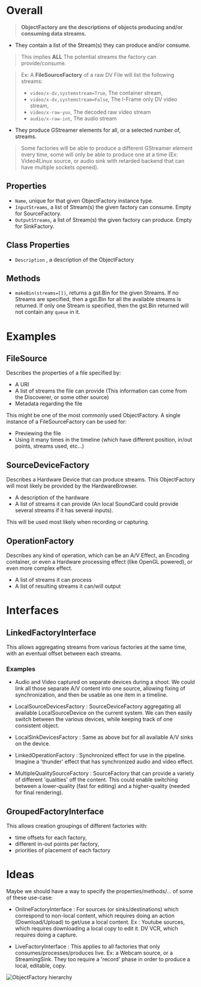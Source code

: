 # Overall

> **ObjectFactory are the descriptions of objects producing and/or
> consuming data streams.**

-   They contain a list of the Stream(s) they can produce and/or
    consume.

> This implies **ALL** The potential streams the factory can
> provide/consume.

> Ex: A **FileSourceFactory** of a raw DV File will list the following
> streams:
>
> -   `video/x-dv,systemstream=True`, The container stream,
> -   `video/x-dv,systemstream=False`, The I-Frame only DV video stream,
> -   `video/x-raw-yuv`, The decoded raw video stream
> -   `audio/x-raw-int`, The audio stream

-   They produce GStreamer elements for all, or a selected number of,
    streams.

> Some factories will be able to produce a different GStreamer element
> every time, some will only be able to produce one at a time (Ex:
> Video4Linux source, or audio sink with retarded backend that can have
> multiple sockets opened).

## Properties

-   `Name`, unique for that given ObjectFactory instance type.
-   `InputStreams`, a list of Stream(s) the given factory can consume.
    Empty for SourceFactory.
-   `OutputStreams`, a list of Stream(s) the given factory can produce.
    Empty for SinkFactory.

## Class Properties

-   `Description` , a description of the ObjectFactory

## Methods

-   `makeBin(streams=[])`, returns a gst.Bin for the given Streams. If
    no Streams are specified, then a gst.Bin for all the available
    streams is returned. If only one Stream is specified, then the
    gst.Bin returned will not contain any `queue` in it.

# Examples

## FileSource

Describes the properties of a file specified by:

-   A URI
-   A list of streams the file can provide (This information can come
    from the Discoverer, or some other source)
-   Metadata regarding the file

This might be one of the most commonly used ObjectFactory. A single
instance of a FileSourceFactory can be used for:

-   Previewing the file
-   Using it many times in the timeline (which have different position,
    in/out points, streams used, etc...)

## SourceDeviceFactory

Describes a Hardware Device that can produce streams. This ObjectFactory
will most likely be provided by the HardwareBrowser.

-   A description of the hardware
-   A list of streams it can provide (An local SoundCard could provide
    several streams if it has several inputs).

This will be used most likely when recording or capturing.

## OperationFactory

Describes any kind of operation, which can be an A/V Effect, an Encoding
container, or even a Hardware processing effect (like OpenGL powered),
or even more complex effect.

-   A list of streams it can process
-   A list of resulting streams it can/will output

# Interfaces

## LinkedFactoryInterface

This allows aggregating streams from various factories at the same time,
with an eventual offset between each streams.

### Examples

-   Audio and Video captured on separate devices during a shoot. We
    could link all those separate A/V content into one source, allowing
    fixing of synchronization, and then be usable as one item in a
    timeline.

<!-- -->

-   LocalSourceDevicesFactory : SourceDeviceFactory aggregating all
    available LocalSourceDevice on the current system. We can then
    easily switch between the various devices, while keeping track of
    one consistent object.

<!-- -->

-   LocalSinkDevicesFactory : Same as above but for all available A/V
    sinks on the device.

<!-- -->

-   LinkedOperationFactory : Synchronized effect for use in the
    pipeline. Imagine a 'thunder' effect that has synchronized audio and
    video effect.

<!-- -->

-   MultipleQualitySourceFactory : SourceFactory that can provide a
    variety of different 'qualities' off the content. This could enable
    switching between a lower-quality (fast for editing) and a
    higher-quality (needed for final rendering).

## GroupedFactoryInterface

This allows creation groupings of different factories with:

-   time offsets for each factory,
-   different in-out points per factory,
-   priorities of placement of each factory

# Ideas

Maybe we should have a way to specify the properties/methods/... of some
of these use-case:

-   OnlineFactoryInterface : For sources (or sinks/destinations) which
    correspond to non-local content, which requires doing an action
    (Download/Upload) to get/use a local content. Ex : Youtube sources,
    which requires downloading a local copy to edit it. DV VCR, which
    requires doing a capture.

<!-- -->

-   LiveFactoryInterface : This applies to all factories that only
    consumes/processes/produces live. Ex: a Webcam source, or a
    StreamingSink. They too require a 'record' phase in order to produce
    a local, editable, copy.

![ObjectFactory
hierarchy](Objectfactory-hierarchy.png "ObjectFactory hierarchy")
